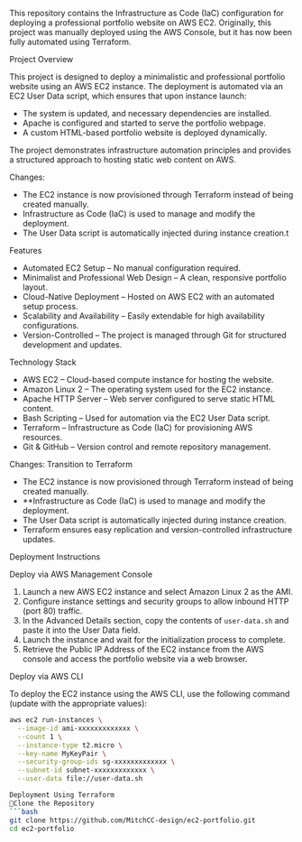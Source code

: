This repository contains the Infrastructure as Code (IaC) configuration for deploying a professional portfolio website on AWS EC2. Originally, this project was manually deployed using the AWS Console, but it has now been fully automated using Terraform.

 Project Overview  

This project is designed to deploy a minimalistic and professional portfolio website using an AWS EC2 instance. The deployment is automated via an EC2 User Data script, which ensures that upon instance launch:
- The system is updated, and necessary dependencies are installed.
- Apache is configured and started to serve the portfolio webpage.
- A custom HTML-based portfolio website is deployed dynamically.

The project demonstrates infrastructure automation principles and provides a structured approach to hosting static web content on AWS.

Changes:
- The EC2 instance is now provisioned through Terraform instead of being created manually.
- Infrastructure as Code (IaC) is used to manage and modify the deployment.
- The User Data script is automatically injected during instance creation.t

Features  

- Automated EC2 Setup – No manual configuration required.  
- Minimalist and Professional Web Design – A clean, responsive portfolio layout.  
- Cloud-Native Deployment – Hosted on AWS EC2 with an automated setup process.  
- Scalability and Availability – Easily extendable for high availability configurations.  
- Version-Controlled – The project is managed through Git for structured development and updates.  

Technology Stack  

- AWS EC2 – Cloud-based compute instance for hosting the website.  
- Amazon Linux 2 – The operating system used for the EC2 instance.  
- Apache HTTP Server – Web server configured to serve static HTML content.  
- Bash Scripting – Used for automation via the EC2 User Data script.  
- Terraform – Infrastructure as Code (IaC) for provisioning AWS resources.  
- Git & GitHub – Version control and remote repository management.  


Changes: Transition to Terraform
- The EC2 instance is now provisioned through Terraform instead of being created manually.  
- **Infrastructure as Code (IaC) is used to manage and modify the deployment.  
- The User Data script is automatically injected during instance creation.  
- Terraform ensures easy replication and version-controlled infrastructure updates.  

Deployment Instructions  

Deploy via AWS Management Console 

1. Launch a new AWS EC2 instance and select Amazon Linux 2 as the AMI.  
2. Configure instance settings and security groups to allow inbound HTTP (port 80) traffic.  
3. In the Advanced Details section, copy the contents of `user-data.sh` and paste it into the User Data field.  
4. Launch the instance and wait for the initialization process to complete.  
5. Retrieve the Public IP Address of the EC2 instance from the AWS console and access the portfolio website via a web browser.  

Deploy via AWS CLI 

To deploy the EC2 instance using the AWS CLI, use the following command (update with the appropriate values):  

```bash
aws ec2 run-instances \
  --image-id ami-xxxxxxxxxxxxx \
  --count 1 \
  --instance-type t2.micro \
  --key-name MyKeyPair \
  --security-group-ids sg-xxxxxxxxxxxxx \
  --subnet-id subnet-xxxxxxxxxxxxx \
  --user-data file://user-data.sh

Deployment Using Terraform
️⃣Clone the Repository
```bash
git clone https://github.com/MitchCC-design/ec2-portfolio.git
cd ec2-portfolio
